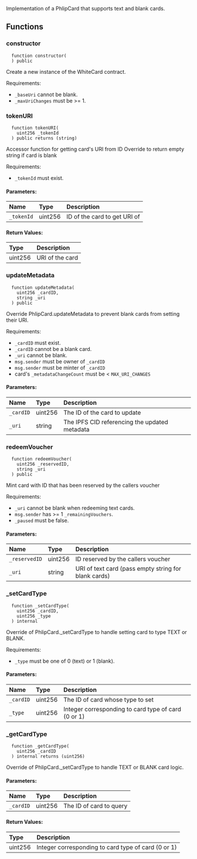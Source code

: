 
Implementation of a PhlipCard that supports text and blank cards.

## Functions
### constructor
```solidity
  function constructor(
  ) public
```

Create a new instance of the WhiteCard contract.

Requirements:

- `_baseUri` cannot be blank.
- `_maxUriChanges` must be >= 1.


### tokenURI
```solidity
  function tokenURI(
    uint256 _tokenId
  ) public returns (string)
```

Accessor function for getting card's URI from ID
Override to return empty string if card is blank

Requirements:

- `_tokenId` must exist.


#### Parameters:
| Name | Type | Description                                                          |
| :--- | :--- | :------------------------------------------------------------------- |
|`_tokenId` | uint256 | ID of the card to get URI of

#### Return Values:
| Type          | Description                                                                  |
| :------------ | :--------------------------------------------------------------------------- |
|uint256 | URI of the card
### updateMetadata
```solidity
  function updateMetadata(
    uint256 _cardID,
    string _uri
  ) public
```

Override PhlipCard.updateMetadata to prevent blank
cards from setting their URI.

Requirements:

- `_cardID` must exist.
- `_cardID` cannot be a blank card.
- `_uri` cannot be blank.
- `msg.sender` must be owner of `_cardID`
- `msg.sender` must be minter of `_cardID`
- card's `_metadataChangeCount` must be < `MAX_URI_CHANGES`


#### Parameters:
| Name | Type | Description                                                          |
| :--- | :--- | :------------------------------------------------------------------- |
|`_cardID` | uint256 | The ID of the card to update
|`_uri` | string | The IPFS CID referencing the updated metadata

### redeemVoucher
```solidity
  function redeemVoucher(
    uint256 _reservedID,
    string _uri
  ) public
```

Mint card with ID that has been reserved by the callers voucher

Requirements:

- `_uri` cannot be blank when redeeming text cards.
- `msg.sender` has >= 1 `_remainingVouchers`.
- `_paused` must be false.


#### Parameters:
| Name | Type | Description                                                          |
| :--- | :--- | :------------------------------------------------------------------- |
|`_reservedID` | uint256 | ID reserved by the callers voucher
|`_uri` | string | URI of text card (pass empty string for blank cards)

### _setCardType
```solidity
  function _setCardType(
    uint256 _cardID,
    uint256 _type
  ) internal
```

Override of PhlipCard._setCardType to handle setting
card to type TEXT or BLANK.

Requirements:

- `_type` must be one of 0 (text) or 1 (blank).


#### Parameters:
| Name | Type | Description                                                          |
| :--- | :--- | :------------------------------------------------------------------- |
|`_cardID` | uint256 | The ID of card whose type to set
|`_type` | uint256 | Integer corresponding to card type of card (0 or 1)

### _getCardType
```solidity
  function _getCardType(
    uint256 _cardID
  ) internal returns (uint256)
```

Override of PhlipCard._setCardType to handle
TEXT or BLANK card logic.

#### Parameters:
| Name | Type | Description                                                          |
| :--- | :--- | :------------------------------------------------------------------- |
|`_cardID` | uint256 | The ID of card to query

#### Return Values:
| Type          | Description                                                                  |
| :------------ | :--------------------------------------------------------------------------- |
|uint256 | Integer corresponding to card type of card (0 or 1)
